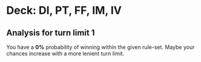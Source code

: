 # Deck: DI, PT, FF, IM, IV
## Analysis for turn limit 1
You have a **0%** probability of winning within the given rule-set. Maybe your chances increase with a more lenient turn limit.